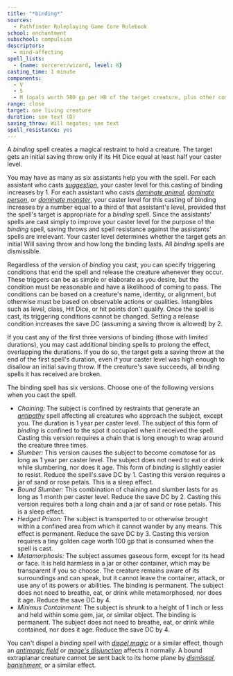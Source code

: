 ```yaml
---
title: "*binding*"
sources:
  - Pathfinder Roleplaying Game Core Rulebook
school: enchantment
subschool: compulsion
descriptors:
  - mind-affecting
spell_lists:
  - {name: sorcerer/wizard, level: 8}
casting_time: 1 minute
components:
  - V
  - S
  - M (opals worth 500 gp per HD of the target creature, plus other components as specified below)
range: close
target: one living creature
duration: see text (D)
saving_throw: Will negates; see text
spell_resistance: yes
---
```


A *binding* spell creates a magical restraint to hold a creature. The target gets an initial saving throw only if its Hit Dice equal at least half your caster level.

You may have as many as six assistants help you with the spell. For each assistant who casts [*suggestion*](/spells/suggestion/), your caster level for this casting of binding increases by 1. For each assistant who casts [*dominate animal*](/spells/dominate-animal/), [*dominate person*](/spells/dominate-person/), or [*dominate monster*](/spells/dominate-monster/), your caster level for this casting of binding increases by a number equal to a third of that assistant's level, provided that the spell's target is appropriate for a *binding* spell. Since the assistants' spells are cast simply to improve your caster level for the purpose of the *binding* spell, saving throws and spell resistance against the assistants' spells are irrelevant. Your caster level determines whether the target gets an initial Will saving throw and how long the binding lasts. All *binding* spells are dismissible.

Regardless of the version of *binding* you cast, you can specify triggering conditions that end the spell and release the creature whenever they occur. These triggers can be as simple or elaborate as you desire, but the condition must be reasonable and have a likelihood of coming to pass. The conditions can be based on a creature's name, identity, or alignment, but otherwise must be based on observable actions or qualities. Intangibles such as level, class, Hit Dice, or hit points don't qualify. Once the spell is cast, its triggering conditions cannot be changed. Setting a release condition increases the save DC (assuming a saving throw is allowed) by 2.

If you cast any of the first three versions of binding (those with limited durations), you may cast additional binding spells to prolong the effect, overlapping the durations. If you do so, the target gets a saving throw at the end of the first spell's duration, even if your caster level was high enough to disallow an initial saving throw. If the creature's save succeeds, all binding spells it has received are broken.

The binding spell has six versions. Choose one of the following versions when you cast the spell.

- *Chaining:* The subject is confined by restraints that generate an [*antipathy*](/spells/antipathy/) spell affecting all creatures who approach the subject, except you. The duration is 1 year per caster level. The subject of this form of *binding* is confined to the spot it occupied when it received the spell. Casting this version requires a chain that is long enough to wrap around the creature three times.
- *Slumber:* This version causes the subject to become comatose for as long as 1 year per caster level. The subject does not need to eat or drink while slumbering, nor does it age. This form of *binding* is slightly easier to resist. Reduce the spell's save DC by 1. Casting this version requires a jar of sand or rose petals. This is a sleep effect.
- *Bound Slumber:* This combination of chaining and slumber lasts for as long as 1 month per caster level. Reduce the save DC by 2. Casting this version requires both a long chain and a jar of sand or rose petals. This is a sleep effect.
- *Hedged Prison:* The subject is transported to or otherwise brought within a confined area from which it cannot wander by any means. This effect is permanent. Reduce the save DC by 3. Casting this version requires a tiny golden cage worth 100 gp that is consumed when the spell is cast.
- *Metamorphosis:* The subject assumes gaseous form, except for its head or face. It is held harmless in a jar or other container, which may be transparent if you so choose. The creature remains aware of its surroundings and can speak, but it cannot leave the container, attack, or use any of its powers or abilities. The binding is permanent. The subject does not need to breathe, eat, or drink while metamorphosed, nor does it age. Reduce the save DC by 4.
- *Minimus Containment:* The subject is shrunk to a height of 1 inch or less and held within some gem, jar, or similar object. The binding is permanent. The subject does not need to breathe, eat, or drink while contained, nor does it age. Reduce the save DC by 4.

You can't dispel a *binding* spell with [*dispel magic*](/spells/dispel-magic/) or a similar effect, though an [*antimagic field*](/spells/antimagic-field/) or [*mage's disjunction*](/spells/mages-disjunction/) affects it normally. A bound extraplanar creature cannot be sent back to its home plane by [*dismissal*](/spells/dismissal/), [*banishment*](/spells/banishment/), or a similar effect.

